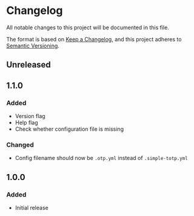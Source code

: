 # Changelog
All notable changes to this project will be documented in this file.

The format is based on [Keep a Changelog](https://keepachangelog.com/en/1.0.0/),
and this project adheres to [Semantic Versioning](https://semver.org/spec/v2.0.0.html).

## Unreleased

## 1.1.0
### Added
- Version flag
- Help flag
- Check whether configuration file is missing
### Changed
- Config filename should now be `.otp.yml` instead of `.simple-totp.yml` 

## 1.0.0
### Added
- Initial release
